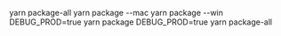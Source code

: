 yarn package-all
yarn package --mac
yarn package --win
DEBUG_PROD=true yarn package
DEBUG_PROD=true yarn package-all

